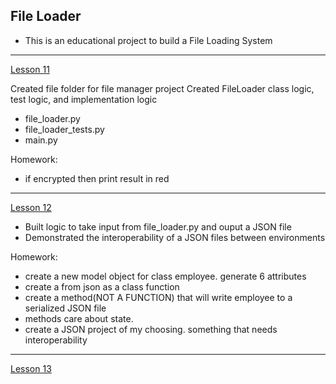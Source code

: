 ## **File Loader**
- This is an educational project to build a File Loading System
***
[Lesson 11](Dev/file-manager/file_loader.py)

Created file folder for file manager project
Created FileLoader class logic, test logic, and implementation logic
- file_loader.py
- file_loader_tests.py
- main.py

Homework:
- if encrypted then print result in red
***
[Lesson 12](Dev/file-manager/lesson.py)

- Built logic to take input from file_loader.py and ouput a JSON file
- Demonstrated the interoperability of a JSON files between environments

Homework:
- create a new model object for class employee. generate 6 attributes
- create a from json as a class function
- create a method(NOT A FUNCTION) that will write employee to a serialized JSON file
- methods care about state.
- create a JSON project of my choosing. something that needs interoperability
***
[Lesson 13](Dev/file-manager/)